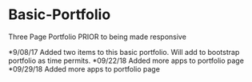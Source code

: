 # Basic-Portfolio
Three Page Portfolio PRIOR to being made responsive

*9/08/17 Added two items to this basic portfolio. Will add to bootstrap portfolio as time permits.
*09/22/18 Added more apps to portfolio page
*09/29/18 Added more apps to portfolio page
